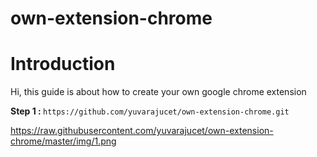 # own-extension-chrome
<h1>Introduction</h1>
<p>Hi, this guide is about how to create your own google chrome extension</p>

<b>Step 1 : </b> ```https://github.com/yuvarajucet/own-extension-chrome.git```

https://raw.githubusercontent.com/yuvarajucet/own-extension-chrome/master/img/1.png
